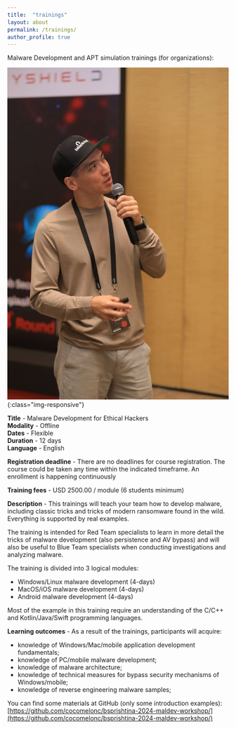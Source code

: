 ```yaml
---
title:  "trainings"
layout: about
permalink: /trainings/
author_profile: true
---
```


Malware Development and APT simulation trainings (for organizations):           

![home](/assets/images/trainings.jpeg){:class="img-responsive"}      

**Title** - Malware Development for Ethical Hackers      
**Modality** - Offline    
**Dates** - Flexible    
**Duration** - 12 days     
**Language** - English     

**Registration deadline** - There are no deadlines for course registration. The course could be taken any time within the
indicated timeframe. An enrollment is happening
continuously      

**Training fees** - USD 2500.00 / module (6 students minimum)

**Description** - This trainings will teach your team how to develop malware, including classic tricks and tricks of modern ransomware found in the wild. Everything is supported by real examples.     

The training is intended for Red Team specialists to learn in more detail the tricks of malware development (also persistence and AV bypass) and will also be useful to Blue Team specialists when conducting investigations and analyzing malware.    

The training is divided into 3 logical modules:     
- Windows/Linux malware development (4-days)      
- MacOS/iOS malware development (4-days)       
- Android malware development (4-days)     

Most of the example in this training require an understanding of the C/C++ and Kotlin/Java/Swift programming languages.     

**Learning outcomes** - As a result of the trainings, participants will acquire:     
- knowledge of Windows/Mac/mobile application development fundamentals;     
- knowledge of PC/mobile malware development;     
- knowledge of malware architecture;     
- knowledge of technical measures for bypass security mechanisms of Windows/mobile;      
- knowledge of reverse engineering malware samples;     

You can find some materials at GitHub (only some introduction examples):     
[https://github.com/cocomelonc/bsprishtina-2024-maldev-workshop/](https://github.com/cocomelonc/bsprishtina-2024-maldev-workshop/)     